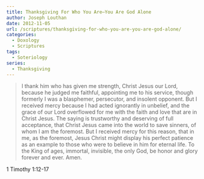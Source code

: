 ```yaml
---
title: Thanksgiving For Who You Are—You Are God Alone
author: Joseph Louthan
date: 2012-11-05
url: /scriptures/thanksgiving-for-who-you-are-you-are-god-alone/
categories:
  - Doxology
  - Scriptures
tags:
  - Soteriology
series:
  - Thanksgiving
---
```

>I thank him who has given me strength, Christ Jesus our Lord, because he judged me faithful, appointing me to his service, though formerly I was a blasphemer, persecutor, and insolent opponent. But I received mercy because I had acted ignorantly in unbelief, and the grace of our Lord overflowed for me with the faith and love that are in Christ Jesus. The saying is trustworthy and deserving of full acceptance, that Christ Jesus came into the world to save sinners, of whom I am the foremost. But I received mercy for this reason, that in me, as the foremost, Jesus Christ might display his perfect patience as an example to those who were to believe in him for eternal life. To the King of ages, immortal, invisible, the only God, be honor and glory forever and ever. Amen.

1 Timothy 1:12-17

